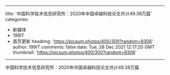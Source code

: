 
---
title: '中国科学技术信息研究所：2020年中国卓越科技论文共计49.38万篇'
categories: 
 - 新媒体
 - 199IT
 - 首页更新
headimg: 'https://picsum.photos/400/300?random=8306'
author: 199IT
comments: false
date: Tue, 28 Dec 2021 12:17:20 GMT
thumbnail: 'https://picsum.photos/400/300?random=8306'
---

<div>   
中国科学技术信息研究所：2020年中国卓越科技论文共计49.38万篇  
</div>
            